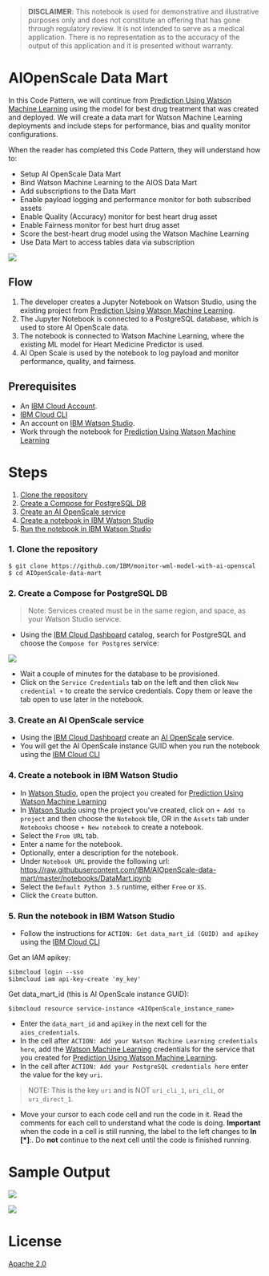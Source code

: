 > **DISCLAIMER**: This notebook is used for demonstrative and illustrative purposes only and does not constitute an offering that has gone through regulatory review. It is not intended to serve as a medical application. There is no representation as to the accuracy of the output of this application and it is presented without warranty.

# AIOpenScale Data Mart

In this Code Pattern, we will continue from [Prediction Using Watson Machine Learning](https://github.com/IBM/prediction-using-watson-machine-learning) using the model for best drug treatment that was created and deployed. We will create a data mart for Watson Machine Learning deployments and include steps for performance, bias and quality monitor configurations.

When the reader has completed this Code Pattern, they will understand how to:

* Setup AI OpenScale Data Mart
* Bind Watson Machine Learning to the AIOS Data Mart
* Add subscriptions to the Data Mart
* Enable payload logging and performance monitor for both subscribed assets
* Enable Quality (Accuracy) monitor for best heart drug asset
* Enable Fairness monitor for best hurt drug asset
* Score the best-heart drug model using the Watson Machine Learning
* Use Data Mart to access tables data via subscription

![](doc/source/images/architecture.png)

## Flow

1. The developer creates a Jupyter Notebook on Watson Studio, using the existing project from [Prediction Using Watson Machine Learning](https://github.com/IBM/prediction-using-watson-machine-learning).
2. The Jupyter Notebook is connected to a PostgreSQL database, which is used to store AI OpenScale data.
3. The notebook is connected to Watson Machine Learning, where the existing ML model for Heart Medicine Predictor is used.
4. AI Open Scale is used by the notebook to log payload and monitor performance, quality, and fairness.

## Prerequisites

* An [IBM Cloud Account](https://console.bluemix.net).
* [IBM Cloud CLI](https://console.bluemix.net/docs/cli/index.html#overview)
* An account on [IBM Watson Studio](https://dataplatform.ibm.com).
* Work through the notebook for [Prediction Using Watson Machine Learning](https://github.com/IBM/prediction-using-watson-machine-learning)

# Steps

1. [Clone the repository](#1-clone-the-repository)
1. [Create a Compose for PostgreSQL DB](#2-create-a-compose-for-postgresql-db)
1. [Create an AI OpenScale service](#3-create-an-aiopenscale-service)
1. [Create a notebook in IBM Watson Studio](#4-create-a-notebook-in-ibm-watson-studio)
1. [Run the notebook in IBM Watson Studio](#5-run-the-notebook-in-ibm-watson-studio)

### 1. Clone the repository

```
$ git clone https://github.com/IBM/monitor-wml-model-with-ai-openscal
$ cd AIOpenScale-data-mart
```

### 2. Create a Compose for PostgreSQL DB

> Note: Services created must be in the same region, and space, as your Watson Studio service.

* Using the [IBM Cloud Dashboard](https://console.bluemix.net/catalog) catalog, search for PostgreSQL and choose the `Compose for Postgres` service:

![](doc/source/images/ChooseComposePostgres.png)

* Wait a couple of minutes for the database to be provisioned.
* Click on the `Service Credentials` tab on the left and then click `New credential +` to create the service credentials. Copy them or leave the tab open to use later in the notebook.

### 3. Create an AI OpenScale service

* Using the [IBM Cloud Dashboard]() create an [AI OpenScale](https://console.bluemix.net/catalog/services/ai-openscale) service.
* You will get the AI OpenScale instance GUID when you run the notebook using the [IBM Cloud CLI](https://console.bluemix.net/catalog/services/ai-openscale)

### 4. Create a notebook in IBM Watson Studio

* In [Watson Studio](https://dataplatform.ibm.com), open the project you created for [Prediction Using Watson Machine Learning](https://github.com/IBM/prediction-using-watson-machine-learning)
* In [Watson Studio](https://dataplatform.ibm.com) using the project you've created, click on `+ Add to project` and then choose the  `Notebook` tile, OR in the `Assets` tab under `Notebooks` choose `+ New notebook` to create a notebook.
* Select the `From URL` tab.
* Enter a name for the notebook.
* Optionally, enter a description for the notebook.
* Under `Notebook URL` provide the following url: https://raw.githubusercontent.com/IBM/AIOpenScale-data-mart/master/notebooks/DataMart.ipynb
* Select the `Default Python 3.5` runtime, either `Free` or `XS`.
* Click the `Create` button.

### 5. Run the notebook in IBM Watson Studio

* Follow the instructions for `ACTION: Get data_mart_id (GUID) and apikey` using the [IBM Cloud CLI](https://console.bluemix.net/docs/cli/index.html#overview)

Get an IAM apikey:
```
$ibmcloud login --sso
$ibmcloud iam api-key-create 'my_key'
```

Get data_mart_id (this is AI OpenScale instance GUID):
```
$ibmcloud resource service-instance <AIOpenScale_instance_name>
```

* Enter the `data_mart_id` and `apikey` in the next cell for the `aios_credentials`.
* In the cell after `ACTION: Add your Watson Machine Learning credentials here`, add the [Watson Machine Learning](https://console.bluemix.net/catalog/services/machine-learning) credentials for the service that you created for [Prediction Using Watson Machine Learning](https://github.com/IBM/prediction-using-watson-machine-learning).
* In the cell after `ACTION: Add your PostgreSQL credentials here` enter the value for the key `uri`.
> NOTE: This is the key `uri` and is NOT `uri_cli_1`, `uri_cli`, or `uri_direct_1`.
* Move your cursor to each code cell and run the code in it. Read the comments for each cell to understand what the code is doing. **Important** when the code in a cell is still running, the label to the left changes to **In [\*]**:.
  Do **not** continue to the next cell until the code is finished running.

# Sample Output

![](doc/source/images/dataMartOutput1.png)

![](doc/source/images/dataMartOutput2.png)

# License
[Apache 2.0](LICENSE)
